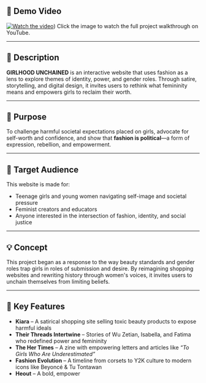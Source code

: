 
## 🎥 Demo Video  
[![Watch the video]([https://img.youtube.com/vi/YOUR_VIDEO_ID_HERE/0.jpg)](https://youtu.be/JS_zrMCGSMc](https://youtu.be/JS_zrMCGSMc)))  
Click the image to watch the full project walkthrough on YouTube.

---

## 📝 Description  
**GIRLHOOD UNCHAINED** is an interactive website that uses fashion as a lens to explore themes of identity, power, and gender roles. Through satire, storytelling, and digital design, it invites users to rethink what femininity means and empowers girls to reclaim their worth.

---

## 🎯 Purpose  
To challenge harmful societal expectations placed on girls, advocate for self-worth and confidence, and show that **fashion is political**—a form of expression, rebellion, and empowerment.

---

## 👥 Target Audience  
This website is made for:  
- Teenage girls and young women navigating self-image and societal pressure  
- Feminist creators and educators  
- Anyone interested in the intersection of fashion, identity, and social justice

---

## 💡 Concept  
This project began as a response to the way beauty standards and gender roles trap girls in roles of submission and desire. By reimagining shopping websites and rewriting history through women's voices, it invites users to unchain themselves from limiting beliefs.

---

## 🌟 Key Features  
- **Kiara** – A satirical shopping site selling toxic beauty products to expose harmful ideals  
- **Their Threads Intertwine** – Stories of Wu Zetian, Isabella, and Fatima who redefined power and femininity  
- **The Her Times** – A zine with empowering letters and articles like *“To Girls Who Are Underestimated”*  
- **Fashion Evolution** – A timeline from corsets to Y2K culture to modern icons like Beyoncé & Tu Tontawan  
- **Heout** – A bold, empower
